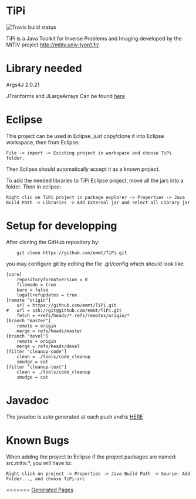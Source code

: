 TiPi
====

![Travis build status](http://travis-ci.org/emmt/TiPi.png)

TiPi is a Java Toolkit for Inverse Problems and Imaging developed by the MiTiV project <http://mitiv.univ-lyon1.fr/>

Library needed
==============

Args4J 2.0.21

JTranforms and JLargeArrays	Can be found  [here](https://sites.google.com/site/piotrwendykier/software/jtransforms)


Eclipse
=======

This project can be used in Eclipse, just copy/clone it into Eclipse workspace, then from Eclipse:

```
File -> import -> Existing project in workspace and choose TiPi folder.
```

Then Eclipse should automatically accept it as a known project.

To add the needed libraries to TiPi Eclipse project, move all the jars into a folder. Then in eclipse:

```
Right clic on TiPi project in package explorer -> Properties -> Java Build Path -> Libraries -> Add External jar and select all Library jar
```

Setup for developping
=====================

After cloning the GitHub repository by:
```
    git clone https://github.com/emmt/TiPi.git
```
you may configure git by editing the file .git/config which should
look like:
```
[core]
	repositoryformatversion = 0
	filemode = true
	bare = false
	logallrefupdates = true
[remote "origin"]
	url = https://github.com/emmt/TiPi.git
#	url = ssh://git@github.com/emmt/TiPi.git
	fetch = +refs/heads/*:refs/remotes/origin/*
[branch "master"]
	remote = origin
	merge = refs/heads/master
[branch "devel"]
	remote = origin
	merge = refs/heads/devel
[filter "cleanup-code"]
	clean = ./tools/code_cleanup
	smudge = cat
[filter "cleanup-text"]
	clean = ./tools/code_cleanup
	smudge = cat
```

Javadoc
=======

The javadoc is auto generated at each push and is [HERE](http://emmt.github.io/TiPi/)

Known Bugs
==========

When adding the project to Eclipse if the project packages are named: src.mitiv.*, you will have to:

```
Right click on project -> Properties -> Java Build Path -> Source: Add Folder..., and choose TiPi-src
```
=======
[Generated Pages](http://emmt.github.io/TiPi/)


